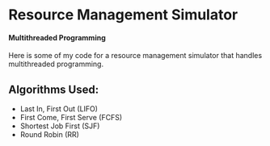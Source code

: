 # Resource Management Simulator
#### Multithreaded Programming
Here is some of my code for a resource management simulator that handles multithreaded programming.

## Algorithms Used:

- Last In, First Out (LIFO)
- First Come, First Serve (FCFS)
- Shortest Job First (SJF)
- Round Robin (RR)
